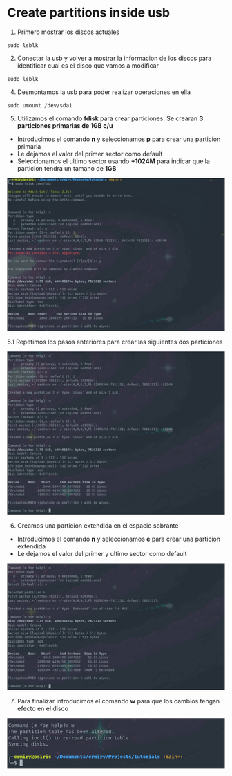 # Create partitions inside usb

1. Primero mostrar los discos actuales
   
```
sudo lsblk
```

2. Conectar la usb y volver a mostrar la informacion de los discos para identificar cual es el disco que vamos a modificar

```
sudo lsblk
```

4. Desmontamos la usb para poder realizar operaciones en ella

```
sudo umount /dev/sda1
```

5. Utilizamos el comando **fdisk** para crear particiones. Se crearan **3 particiones primarias de 1GB c/u**

- Introducimos el comando **n** y seleccionamos **p** para crear una particion primaria
- Le dejamos el valor del primer sector como default
- Seleccionamos el ultimo sector usando **+1024M** para indicar que la particion tendra un tamano de **1GB**

![First](images/seven/one.png)

5.1 Repetimos los pasos anteriores para crear las siguientes dos particiones

![Second](images/seven/two.png)

6. Creamos una particion extendida en el espacio sobrante

- Introducimos el comando **n** y seleccionamos **e** para crear una particion extendida
- Le dejamos el valor del primer y ultimo sector como default

![Third](images/seven/three.png)

7. Para finalizar introducimos el comando **w** para que los cambios tengan efecto en el disco

![Four](images/seven/four.png)
